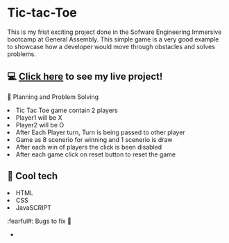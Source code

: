 # Tic-tac-Toe

This is my frist exciting project done in the Sofware Engineering Immersive bootcamp at General Assembly. This simple game is a very good example to showcase how a developer would move through obstacles and solves problems. 



## :computer: [Click here](https://anuachu.github.io/Tic-Tac-toe/) to see my live project!

:pencil: Planning and Problem Solving
   
 
 <li>Tic Tac Toe game contain 2 players</li>
 <li>Player1 will be X</li>
 <li>Player2 will be O</li>
 <li>After Each Player turn, Turn is being passed to other player</li>
 <li>Game as 8 scenerio for winning and 1 scenerio is draw</li>
 <li>After each win of players the click is been disabled</li>
 <li>After each game click on reset button to reset the game</li>
 
:rocket: Cool tech
 -----------------------------------------------------------------------
 <li>HTML</li>
 <li>CSS</li>
 <li>JavaSCRIPT</li>
 
 
 :fearful#: Bugs to fix :poop:
 
 <ul>
 <li>
 

